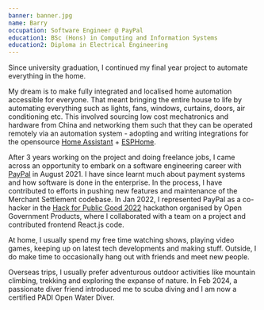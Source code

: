 ```yaml
---
banner: banner.jpg
name: Barry
occupation: Software Engineer @ PayPal
education1: BSc (Hons) in Computing and Information Systems
education2: Diploma in Electrical Engineering
---
```

Since university graduation, I continued my final year project to automate everything in the home.

My dream is to make fully integrated and localised home automation accessible for everyone. That meant bringing the entire house to life by automating everything such as lights, fans, windows, curtains, doors, air conditioning etc. This involved sourcing low cost mechatronics and hardware from China and networking them such that they can be operated remotely via an automation system - adopting and writing integrations for the opensource [Home Assistant](https://www.home-assistant.io/) + [ESPHome](https://esphome.io/).

After 3 years working on the project and doing freelance jobs, I came across an opportunity to embark on a software engineering career with [PayPal](https://www.paypal.com/) in August 2021. I have since learnt much about payment systems and how software is done in the enterprise. In the process, I have contributed to efforts in pushing new features and maintenance of the Merchant Settlement codebase.
In Jan 2022, I represented PayPal as a co-hacker in the [Hack for Public Good 2022](https://www.open.gov.sg/hackathon/2022) hackathon organised by Open Government Products, where I collaborated with a team on a project and contributed frontend React.js code.

At home, I usually spend my free time watching shows, playing video games, keeping up on latest tech developments and making stuff. Outside, I do make time to occasionally hang out with friends and meet new people.

Overseas trips, I usually prefer adventurous outdoor activities like mountain climbing, trekking and exploring the expanse of nature. In Feb 2024, a passionate diver friend introduced me to scuba diving and I am now a certified PADI Open Water Diver.